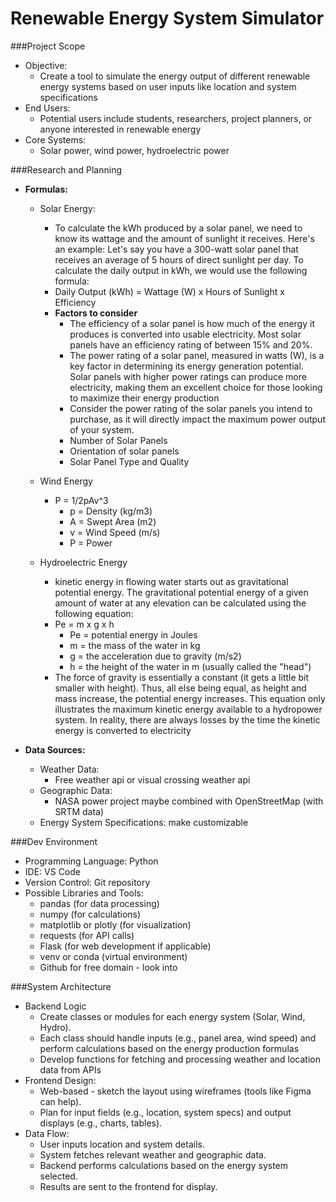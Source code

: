# Renewable Energy System Simulator

###Project Scope
* Objective:
  * Create a tool to simulate the energy output of different renewable energy systems based on user inputs like location and system specifications
* End Users:
  * Potential users include students, researchers, project planners, or anyone interested in renewable energy
* Core Systems:
  * Solar power, wind power, hydroelectric power

###Research and Planning
* **Formulas:**
  * Solar Energy: 
    * To calculate the kWh produced by a solar panel, we need to know its wattage and the amount of sunlight it receives. Here's an example: Let's say you have a 300-watt solar panel 
      that receives an average of 5 hours of direct sunlight per day. To calculate the daily output in kWh, we would use the following formula:
    * Daily Output (kWh) = Wattage (W) x Hours of Sunlight x Efficiency
    * **Factors to consider**
      * The efficiency of a solar panel is how much of the energy it produces is converted into usable electricity. Most solar panels have an efficiency rating of between 15% and 20%.
      * The power rating of a solar panel, measured in watts (W), is a key factor in determining its energy generation potential. Solar panels with higher power ratings can produce 
        more electricity, making them an excellent choice for those looking to maximize their energy production
      * Consider the power rating of the solar panels you intend to purchase, as it will directly impact the maximum power output of your system.
      * Number of Solar Panels
      * Orientation of solar panels
      * Solar Panel Type and Quality

  * Wind Energy
    * P = 1/2pAv^3
      * p = Density  (kg/m3)  
      * A = Swept Area  (m2)  
      * v = Wind Speed  (m/s)  
      * P = Power 

  * Hydroelectric Energy
    * kinetic energy in flowing water starts out as gravitational potential energy. The gravitational potential energy of a given amount of water at any elevation can be calculated 
      using the following equation:
    * Pe = m x g x h
      * Pe = potential energy in Joules
      * m = the mass of the water in kg
      * g = the acceleration due to gravity (m/s2)
      * h = the height of the water in m (usually called the "head")
    * The force of gravity is essentially a constant (it gets a little bit smaller with height). Thus, all else being equal, as height and mass increase, the potential energy 
      increases. This equation only illustrates the maximum kinetic energy available to a hydropower system. In reality, there are always losses by the time the 
       kinetic energy is converted to electricity

* **Data Sources:**
  * Weather Data: 
    * Free weather api or visual crossing weather api
  * Geographic Data:
    * NASA power project maybe combined with OpenStreetMap (with SRTM data)
  * Energy System Specifications: make customizable 

###Dev Environment
* Programming Language: Python
* IDE: VS Code
* Version Control: Git repository
* Possible Libraries and Tools:
  * pandas (for data processing)
  * numpy (for calculations)
  * matplotlib or plotly (for visualization)
  * requests (for API calls)
  * Flask (for web development if applicable)
  * venv or conda (virtual environment)
  * Github for free domain - look into 

###System Architecture
* Backend Logic
  * Create classes or modules for each energy system (Solar, Wind, Hydro).
  * Each class should handle inputs (e.g., panel area, wind speed) and perform calculations based on the energy production formulas
  * Develop functions for fetching and processing weather and location data from APIs
* Frontend Design:
  * Web-based - sketch the layout using wireframes (tools like Figma can help).
  * Plan for input fields (e.g., location, system specs) and output displays (e.g., charts, tables).
* Data Flow:
  * User inputs location and system details.
  * System fetches relevant weather and geographic data.
  * Backend performs calculations based on the energy system selected.
  * Results are sent to the frontend for display.
